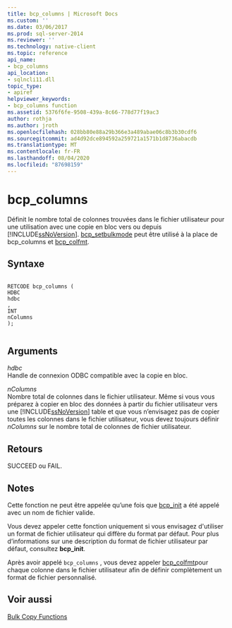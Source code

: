 ```yaml
---
title: bcp_columns | Microsoft Docs
ms.custom: ''
ms.date: 03/06/2017
ms.prod: sql-server-2014
ms.reviewer: ''
ms.technology: native-client
ms.topic: reference
api_name:
- bcp_columns
api_location:
- sqlncli11.dll
topic_type:
- apiref
helpviewer_keywords:
- bcp_columns function
ms.assetid: 5376f6fe-9508-439a-8c66-778d77f19ac3
author: rothja
ms.author: jroth
ms.openlocfilehash: 028bb80e88a29b366e3a489abae06c8b3b30cdf6
ms.sourcegitcommit: ad4d92dce894592a259721a1571b1d8736abacdb
ms.translationtype: MT
ms.contentlocale: fr-FR
ms.lasthandoff: 08/04/2020
ms.locfileid: "87698159"
---
```

# <a name="bcp_columns"></a>bcp_columns
  Définit le nombre total de colonnes trouvées dans le fichier utilisateur pour une utilisation avec une copie en bloc vers ou depuis [!INCLUDE[ssNoVersion](../../includes/ssnoversion-md.md)]. [bcp_setbulkmode](bcp-setbulkmode.md) peut être utilisé à la place de bcp_columns et [bcp_colfmt](bcp-colfmt.md).  
  
## <a name="syntax"></a>Syntaxe  
  
```  
  
RETCODE bcp_columns (  
HDBC   
hdbc  
,  
INT   
nColumns  
);  
  
```  
  
## <a name="arguments"></a>Arguments  
 *hdbc*  
 Handle de connexion ODBC compatible avec la copie en bloc.  
  
 *nColumns*  
 Nombre total de colonnes dans le fichier utilisateur. Même si vous vous préparez à copier en bloc des données à partir du fichier utilisateur vers une [!INCLUDE[ssNoVersion](../../includes/ssnoversion-md.md)] table et que vous n’envisagez pas de copier toutes les colonnes dans le fichier utilisateur, vous devez toujours définir *nColumns* sur le nombre total de colonnes de fichier utilisateur.  
  
## <a name="returns"></a>Retours  
 SUCCEED ou FAIL.  
  
## <a name="remarks"></a>Notes  
 Cette fonction ne peut être appelée qu’une fois que [bcp_init](bcp-init.md) a été appelé avec un nom de fichier valide.  
  
 Vous devez appeler cette fonction uniquement si vous envisagez d'utiliser un format de fichier utilisateur qui diffère du format par défaut. Pour plus d’informations sur une description du format de fichier utilisateur par défaut, consultez **bcp_init**.  
  
 Après avoir appelé `bcp_columns` , vous devez appeler [bcp_colfmt](bcp-colfmt.md)pour chaque colonne dans le fichier utilisateur afin de définir complètement un format de fichier personnalisé.  
  
## <a name="see-also"></a>Voir aussi  
 [Bulk Copy Functions](sql-server-driver-extensions-bulk-copy-functions.md)  
  
  
